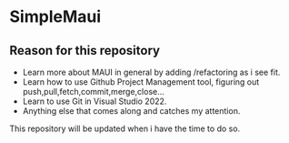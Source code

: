 # SimpleMaui

## Reason for this repository

- Learn more about MAUI in general by adding /refactoring as i see fit.
- Learn how to use Github Project Management tool, figuring out push,pull,fetch,commit,merge,close...
- Learn to use Git in Visual Studio 2022.
- Anything else that comes along and catches my attention.

This repository will be updated when i have the time to do so.
